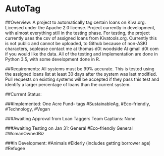 # AutoTag

##Overview:
A project to automatically tag certain loans on Kiva.org.
Licensed under the Apache 2.0 license. 
Project currently in development, with almost everything still in the testing phase. 
For testing, the project currently uses the csv of assigned loans from Kivatools.org. Currently this is not public and cannot be uploaded,
to Github because of non-ASKI characters, soplease contact me at thomas d0t woodside At gmail d0t com if you would like the data. 
All of the testing and implementation are done in Python 3.5, with some development done in R. 


##Requirements:
All systems must be 99% accurate. This is tested using the assigned loans list at least 30 days after the system was last modified.
Pull requests on existing systems will be accepted if they pass this test and identify a larger percentage of loans than the current system.

##Current Status:

###Implemented:
One Acre Fund- tags #SustainableAg, #Eco-friendly, #Technology, #Vegan

###Awaiting Approval from Loan Taggers Team Captians:
None

###Awaiting Testing on Jan 31:
General #Eco-friendly
General #WomanOwnedBiz

###In Development:
 #Animals
 #Elderly (includes getting borrower age)
 #Refugee


